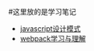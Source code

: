 #这里放的是学习笔记

* [javascript设计模式](https://github.com/solovolf/solovolf.github.io/tree/master/design "javascript设计模式") 
* [webpack学习与理解](https://github.com/solovolf/solovolf.github.io/tree/master/webpack "webpack学习与理解") 
